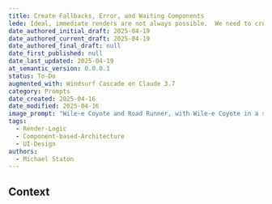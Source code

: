 ```yaml
---
title: Create Fallbacks, Error, and Waiting Components
lede: Ideal, immediate renders are not always possible.  We need to create components that handle these situations gracefully. They should be clever and on-brand.
date_authored_initial_draft: 2025-04-19
date_authored_current_draft: 2025-04-19
date_authored_final_draft: null
date_first_published: null
date_last_updated: 2025-04-19
at_semantic_version: 0.0.0.1
status: To-Do
augmented_with: Windsurf Cascade on Claude 3.7
category: Prompts
date_created: 2025-04-16
date_modified: 2025-04-16
image_prompt: "Wile-e Coyote and Road Runner, with Wile-e Coyote in a space suit, with a rocket pack, and a backpack full of explosives, chasing Road Runner to the edge of a cliff. The area right before the cliff is comically filled with warning signs, danger, yield, stop, and other signs conveying impending doom and immediate danger."
tags: 
  - Render-Logic
  - Component-based-Architecture
  - UI-Design
authors:
  - Michael Staton
---
```


## Context
